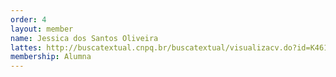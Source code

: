 ```yaml
---
order: 4
layout: member
name: Jessica dos Santos Oliveira
lattes: http://buscatextual.cnpq.br/buscatextual/visualizacv.do?id=K4612137U6
membership: Alumna
---
```


